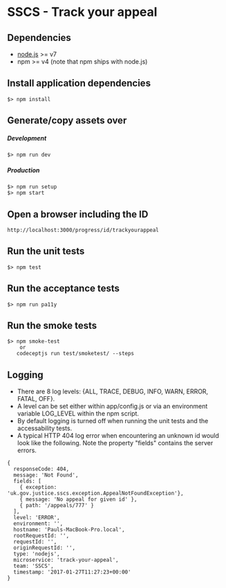 # SSCS - Track your appeal

## Dependencies
 - [node.js](https://nodejs.org) >= v7
 - npm >= v4 (note that npm ships with node.js) 

## Install application dependencies
    $> npm install

## Generate/copy assets over

##### Development
    $> npm run dev
 
##### Production
    $> npm run setup
    $> npm start

## Open a browser including the ID
    http://localhost:3000/progress/id/trackyourappeal 

## Run the unit tests
    $> npm test
    
## Run the acceptance tests
    $> npm run pa11y

## Run the smoke tests
    $> npm smoke-test
        or
       codeceptjs run test/smoketest/ --steps

## Logging

* There are 8 log levels: {ALL, TRACE, DEBUG, INFO, WARN, ERROR, FATAL, OFF}.
* A level can be set either within app/config.js or via an environment variable LOG_LEVEL within the npm script.
* By default logging is turned off when running the unit tests and the accessability tests.
* A typical HTTP 404 log error when encountering an unknown id would look like the following. Note the property "fields" contains the server errors.

~~~~
{
  responseCode: 404,
  message: 'Not Found',
  fields: [
    { exception: 'uk.gov.justice.sscs.exception.AppealNotFoundException'},
    { message: 'No appeal for given id' },
    { path: '/appeals/777' }
  ],
  level: 'ERROR',
  environment: '',
  hostname: 'Pauls-MacBook-Pro.local',
  rootRequestId: '',
  requestId: '',
  originRequestId: '',
  type: 'nodejs',
  microservice: 'track-your-appeal',
  team: 'SSCS',
  timestamp: '2017-01-27T11:27:23+00:00'
}
~~~~
